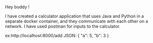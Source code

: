 Hey buddy ! 

I have created a calculator application that uses Java and Python in a separate docker container, and they communicate with each other on a network. 
I have used postman for inputs to the calculator.

ex:http://localhost:8000/add 
    JSON: 
    {
    "a": 5,
    "b": 3
}
